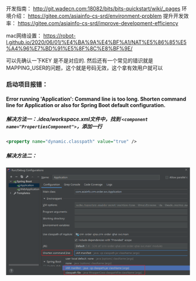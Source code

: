 开发指南：
http://git.wadecn.com:18082/bits/bits-quickstart/wiki/_pages
环境介绍：
https://gitee.com/asiainfo-cs-srd/environment-problem
提升开发效率：
https://gitee.com/asiainfo-cs-srd/improve-development-efficiency

mac网络设置：
https://robot-l.github.io/2020/06/01/%E4%BA%9A%E4%BF%A1/NAT%E5%86%85%E5%A4%96%E7%BD%91%E5%8F%8C%E8%BF%9E/



可以先确认一下KEY 是不是对应的.
然后还有一个常见的错识就是MAPPING_USER的问题，这个就是号码无效，这个拿有效用户就可以



### 启动项目报错：

#### Error running 'Application': Command line is too long. Shorten command line for Application or also for Spring Boot default configuration.

##### 解决方法一：.idea/workspace.xml文件中，找到 `<component name="PropertiesComponent">`，添加一行

```xml
<property name="dynamic.classpath" value="true" />
```

##### 解决方法二：

![image-20200807121700035](../../images/image-20200807121700035.png)








